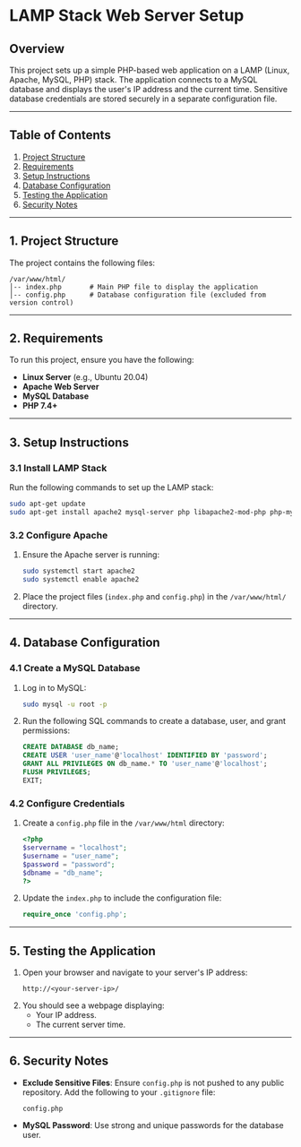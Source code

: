 # **LAMP Stack Web Server Setup**

## **Overview**
This project sets up a simple PHP-based web application on a LAMP (Linux, Apache, MySQL, PHP) stack. The application connects to a MySQL database and displays the user's IP address and the current time. Sensitive database credentials are stored securely in a separate configuration file.

---

## **Table of Contents**
1. [Project Structure](#project-structure)
2. [Requirements](#requirements)
3. [Setup Instructions](#setup-instructions)
4. [Database Configuration](#database-configuration)
5. [Testing the Application](#testing-the-application)
6. [Security Notes](#security-notes)

---

## **1. Project Structure**

The project contains the following files:
```
/var/www/html/
│-- index.php       # Main PHP file to display the application
│-- config.php      # Database configuration file (excluded from version control)
```

---

## **2. Requirements**

To run this project, ensure you have the following:
- **Linux Server** (e.g., Ubuntu 20.04)
- **Apache Web Server**
- **MySQL Database**
- **PHP 7.4+**

---

## **3. Setup Instructions**

### **3.1 Install LAMP Stack**
Run the following commands to set up the LAMP stack:
```bash
sudo apt-get update
sudo apt-get install apache2 mysql-server php libapache2-mod-php php-mysql
```

### **3.2 Configure Apache**
1. Ensure the Apache server is running:
   ```bash
   sudo systemctl start apache2
   sudo systemctl enable apache2
   ```
2. Place the project files (`index.php` and `config.php`) in the `/var/www/html/` directory.

---

## **4. Database Configuration**

### **4.1 Create a MySQL Database**
1. Log in to MySQL:
   ```bash
   sudo mysql -u root -p
   ```
2. Run the following SQL commands to create a database, user, and grant permissions:
   ```sql
   CREATE DATABASE db_name;
   CREATE USER 'user_name'@'localhost' IDENTIFIED BY 'password';
   GRANT ALL PRIVILEGES ON db_name.* TO 'user_name'@'localhost';
   FLUSH PRIVILEGES;
   EXIT;
   ```

### **4.2 Configure Credentials**
1. Create a `config.php` file in the `/var/www/html` directory:
   ```php
   <?php
   $servername = "localhost";
   $username = "user_name";
   $password = "password";
   $dbname = "db_name";
   ?>
   ```

2. Update the `index.php` to include the configuration file:
   ```php
   require_once 'config.php';
   ```

---

## **5. Testing the Application**

1. Open your browser and navigate to your server's IP address:
   ```
   http://<your-server-ip>/
   ```
2. You should see a webpage displaying:
   - Your IP address.
   - The current server time.

---

## **6. Security Notes**

- **Exclude Sensitive Files**: Ensure `config.php` is not pushed to any public repository. Add the following to your `.gitignore` file:
   ```
   config.php
   ```

- **MySQL Password**: Use strong and unique passwords for the database user.

